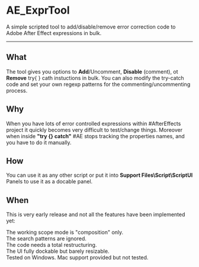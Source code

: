 AE_ExprTool
===========

A simple scripted tool to add/disable/remove error correction code to Adobe After Effect expressions in bulk.

---

## What

The tool gives you options to **Add**/Uncomment, **Disable** (comment), ot **Remove** try{ } cath instuctions in bulk.
You can also modify the try-catch code and set your own regexp patterns for the commenting/uncommenting process.

## Why

When you have lots of error controlled expressions within #AfterEffects project it quickly becomes very
difficult to test/change things. Moreover when inside **"try {} catch"** #AE stops tracking the properties
names, and you have to do it manually.

## How

You can use it as any other script or put it into **Support Files\Script\ScriptUI** Panels to use it as a docable panel.

## When

This is very early release and not all the features have been implemented yet:

The working scope mode is "composition" only.  
The search patterns are ignored.  
The code needs a total restructuring.  
The UI fully dockable but barely resizable.  
Tested on Windows. Mac support provided but not tested.  
